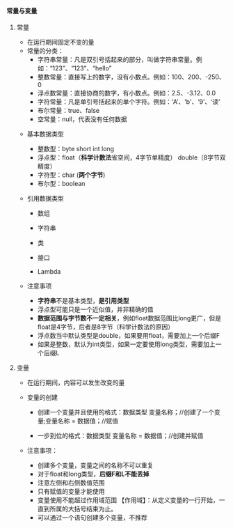 #### 常量与变量

1. 常量

   - 在运行期间固定不变的量
   - 常量的分类：
     - 字符串常量：凡是双引号括起来的部分，叫做字符串常量。例如：“123”、“123”、“hello”
     - 整数常量：直接写上的数字，没有小数点。例如：100、200、-250、0
     - 浮点数常量：直接协商的数字，有小数点。例如：2.5、-3.12、0.0
     - 字符常量：凡是单引号括起来的单个字符。例如：‘A’、'b'、‘9’、‘读’
     - 布尔常量：true、false
     - 空常量：null，代表没有任何数据

   + 基本数据类型

     - 整数型：byte short int long
     - 浮点型：float（**科学计数法**省空间，4字节单精度） double（8字节双精度）
     - 字符型：char (**两个字节**)
     - 布尔型：boolean
   + 引用数据类型

     - 数组
     
     - 字符串
     
     - 类
     
     - 接口
     
     - Lambda
   + 注意事项
     - **字符串**不是基本类型，**是引用类型**
     - 浮点型可能只是一个近似值，并非精确的值
     - **数据范围与字节数不一定相关**，例如float数据范围比long更广，但是float是4字节，后者是8字节（科学计数法的原因）
     - 浮点数当中默认类型是double，如果要用float，需要加上一个后缀F
     - 如果是整数，默认为int类型，如果一定要使用long类型，需要加上一个后缀L


2. 变量

   - 在运行期间，内容可以发生改变的量

   - 变量的创建

     - 创建一个变量并且使用的格式：数据类型 变量名称；//创建了一个变量;变量名称 = 数据值；//赋值

     - 一步到位的格式：数据类型 变量名称 = 数据值；//创建并赋值

   - 注意事项：
     - 创建多个变量，变量之间的名称不可以重复
     - 对于float和long类型，**后缀F和L不能丢掉**
     - 注意左侧和右侧数值范围
     - 只有赋值的变量才能使用
     - 变量使用不能超过作用域范围
       【作用域】：从定义变量的一行开始，一直到所属的大括号结束为止。
     - 可以通过一个语句创建多个变量，不推荐